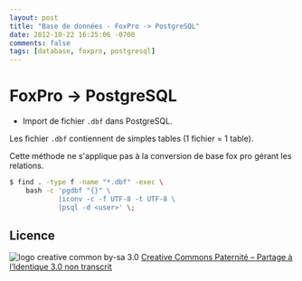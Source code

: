 ```yaml
---
layout: post
title: "Base de données - FoxPro -> PostgreSQL"
date: 2012-10-22 16:25:06 -0700
comments: false
tags: [database, foxpro, postgresql]
---
```


# FoxPro -> PostgreSQL

* Import de fichier `.dbf` dans PostgreSQL.

Les fichier `.dbf` contiennent de simples tables (1 fichier = 1 table).

Cette méthode ne s'applique pas à la conversion de base fox pro gérant les relations.

```bash
$ find . -type f -name "*.dbf" -exec \
	bash -c 'pgdbf "{}" \
			|iconv -c -f UTF-8 -t UTF-8 \
			|psql -d <user>' \;
```

## Licence

![logo creative common by-sa 3.0](http://i.creativecommons.org/l/by-sa/3.0/88x31.png)
[Creative Commons Paternité – Partage à l’Identique 3.0 non transcrit](http://creativecommons.org/licenses/by-sa/3.0/)
